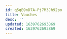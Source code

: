 ```yaml
---
id: q5qB9nD7A-Pj7M3Jh92po
title: Vouches
desc: ''
updated: 1639762693869
created: 1639762693869
---
```


